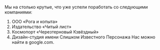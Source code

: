 
Мы на столько крутые, что уже успели поработать со следующими компаниями:

1) ООО «Рога и копыта»
2) Издательство «Читый лист»
3) Космопорт «Черезтерновый Кзвёздный»
4) Дизайн-студия имени Слишком Известного Персонажа
Нас можно найти в google.com.

